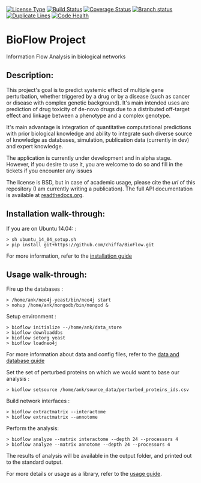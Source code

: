 [![License
Type](https://img.shields.io/badge/license-BSD3-blue.svg)](https://github.com/chiffa/BioFlow/blob/master/License-new_BSD.txt)
[![Build
Status](https://travis-ci.org/chiffa/BioFlow.svg?branch=master)](https://travis-ci.org/chiffa/BioFlow)
[![Coverage
Status](https://coveralls.io/repos/chiffa/BioFlow/badge.svg?branch=master&service=github)](https://coveralls.io/github/chiffa/BioFlow?branch=master)
[![Branch
status](https://img.shields.io/badge/branch_status-0.2.2-yellow.svg)](https://github.com/chiffa/BioFlow/blob/master/README.rst)
[![Duplicate
Lines](https://img.shields.io/badge/duplicate%20lines-1.45%25-yellowgreen.svg)](http://clonedigger.sourceforge.net/)
[![Code
Health](https://landscape.io/github/chiffa/BioFlow/master/landscape.svg?style=flat)](https://landscape.io/github/chiffa/BioFlow/master)

BioFlow Project
===============

Information Flow Analysis in biological networks

Description:
------------

This project's goal is to predict systemic effect of multiple gene
perturbation, whether triggered by a drug or by a disease (such as
cancer or disease with complex genetic background). It's main intended
uses are prediction of drug toxicity of de-novo drugs due to a
distributed off-target effect and linkage between a phenotype and a
complex genotype.

It's main advantage is integration of quantitative computational
predictions with prior biological knowledge and ability to integrate
such diverse source of knowledge as databases, simulation, publication
data (currently in dev) and expert knowledge.

The application is currently under development and in alpha stage.
However, if you desire to use it, you are welcome to do so and fill in
the tickets if you encounter any issues

The license is BSD, but in case of academic usage, please cite the *url*
of this repository (I am currently writing a publication). The full API
documentation is available at
[readthedocs.org](http://bioflow.readthedocs.org/en/latest/).

Installation walk-through:
--------------------------

If you are on Ubuntu 14.04: :

    > sh ubuntu_14_04_setup.sh
    > pip install git+https://github.com/chiffa/BioFlow.git

For more information, refer to the [installation
guide](http://bioflow.readthedocs.org/en/latest/guide.html#installation-and-requirements)

Usage walk-through:
-------------------

Fire up the databases :

    > /home/ank/neo4j-yeast/bin/neo4j start
    > nohup /home/ank/mongodb/bin/mongod &

Setup environment :

    > bioflow initialize --/home/ank/data_store
    > bioflow downloaddbs
    > bioflow setorg yeast
    > bioflow loadneo4j

For more information about data and config files, refer to the [data and
database
guide](http://bioflow.readthedocs.org/en/latest/guide.html#data-and-databases-setup)

Set the set of perturbed proteins on which we would want to base our
analysis :

    > bioflow setsource /home/ank/source_data/perturbed_proteins_ids.csv

Build network interfaces :

    > bioflow extractmatrix --interactome
    > bioflow extractmatrix --annotome

Perform the analysis:

    > bioflow analyze --matrix interactome --depth 24 --processors 4
    > bioflow analyze --matrix annotome --depth 24 --processors 4

The results of analysis will be available in the output folder, and
printed out to the standard output.

For more details or usage as a library, refer to the [usage
guide](http://bioflow.readthedocs.org/en/latest/guide.html#basic-usage).
